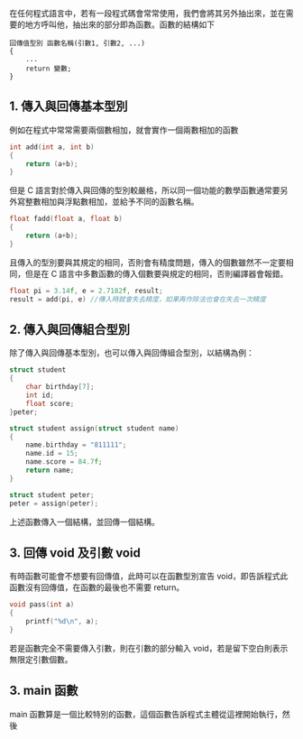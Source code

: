 在任何程式語言中，若有一段程式碼會常常使用，我們會將其另外抽出來，並在需要的地方呼叫他，抽出來的部分即為函數。函數的結構如下
```
回傳值型別 函數名稱(引數1, 引數2, ...)
{
    ...
    return 變數;
}
```
## 1. 傳入與回傳基本型別
例如在程式中常常需要兩個數相加，就會實作一個兩數相加的函數
```C
int add(int a, int b)
{
    return (a+b);
}
```
但是 C 語言對於傳入與回傳的型別較嚴格，所以同一個功能的數學函數通常要另外寫整數相加與浮點數相加，並給予不同的函數名稱。
```C
float fadd(float a, float b)
{
    return (a+b);
}
```
且傳入的型別要與其規定的相同，否則會有精度問題，傳入的個數雖然不一定要相同，但是在 C 語言中多數函數的傳入個數要與規定的相同，否則編譯器會報錯。
```C
float pi = 3.14f, e = 2.7182f, result;
result = add(pi, e) //傳入時就會失去精度，如果再作除法也會在失去一次精度
```
## 2. 傳入與回傳組合型別
除了傳入與回傳基本型別，也可以傳入與回傳組合型別，以結構為例：
```C
struct student
{
    char birthday[7];
    int id;
    float score;
}peter;

struct student assign(struct student name)
{
    name.birthday = "811111";
    name.id = 15;
    name.score = 84.7f;
    return name;
}

struct student peter;
peter = assign(peter);
```
上述函數傳入一個結構，並回傳一個結構。

## 3. 回傳 void 及引數 void
有時函數可能會不想要有回傳值，此時可以在函數型別宣告 void，即告訴程式此函數沒有回傳值，在函數的最後也不需要 return。
```C
void pass(int a)
{
    printf("%d\n", a);
}
```
若是函數完全不需要傳入引數，則在引數的部分輸入 void，若是留下空白則表示無限定引數個數。

## 3. main 函數
main 函數算是一個比較特別的函數，這個函數告訴程式主體從這裡開始執行，然後
